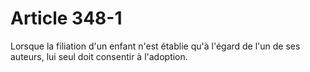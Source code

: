 # Article 348-1

Lorsque la filiation d'un enfant n'est établie qu'à l'égard de l'un de ses auteurs, lui seul doit consentir à l'adoption.
